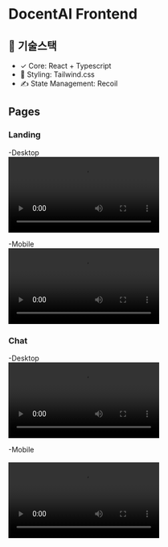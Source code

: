 # DocentAI Frontend

## 📌 기술스택
- ✓ Core: React + Typescript
- 🎨 Styling: Tailwind.css
- ✍️ State Management: Recoil

## Pages

### Landing
-Desktop <br/> 
<video src="https://github.com/user-attachments/assets/ac66fcc7-9f91-4bdd-a337-ca7408c41f46"/>
                                                                                                 
-Mobile <br/> 
<video src="https://github.com/user-attachments/assets/49f1aa0b-d932-4207-87f5-a91e8e450641"/>

### Chat
-Desktop <br/>
<video src="https://github.com/user-attachments/assets/a80351aa-e1ba-4615-a259-9b744c1f20af"/>   

-Mobile <br/>  
<video src="https://github.com/user-attachments/assets/ec47e228-ff7e-44de-ae6f-cfc781527746"/>











